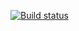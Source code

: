 [![Build status](https://ci.appveyor.com/api/projects/status/2s7orgw2nfq4uwbv?svg=true)](https://ci.appveyor.com/project/IrinaOre/ahj)
